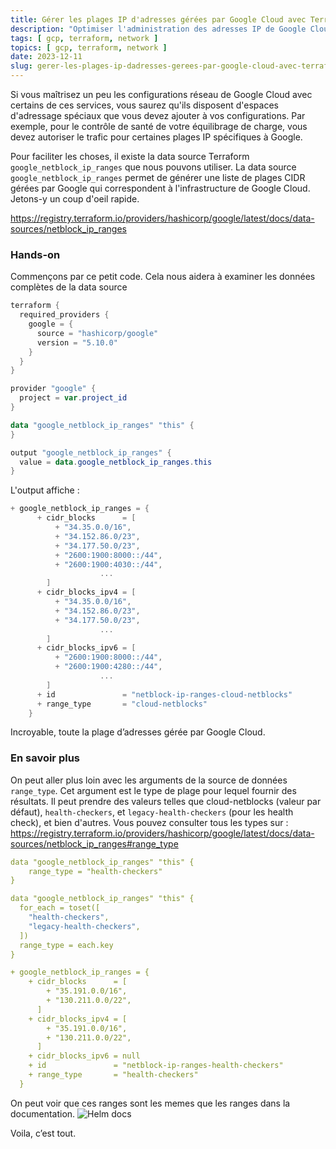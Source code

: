```yaml
---
title: Gérer les plages IP d'adresses gérées par Google Cloud avec Terraform
description: "Optimiser l'administration des adresses IP de Google Cloud grâce à Terraform."
tags: [ gcp, terraform, network ]
topics: [ gcp, terraform, network ]
date: 2023-12-11
slug: gerer-les-plages-ip-dadresses-gerees-par-google-cloud-avec-terraform
---
```


Si vous maîtrisez un peu les configurations réseau de Google Cloud avec certains de ces services, vous saurez qu'ils disposent d'espaces d'adressage spéciaux que vous devez ajouter à vos configurations. Par exemple, pour le contrôle de santé de votre équilibrage de charge, vous devez autoriser le trafic pour certaines plages IP spécifiques à Google.

Pour faciliter les choses, il existe la data source Terraform `google_netblock_ip_ranges` que nous pouvons utiliser. La data source `google_netblock_ip_ranges` permet de générer une liste de plages CIDR gérées par Google qui correspondent à l'infrastructure de Google Cloud. Jetons-y un coup d'oeil rapide.

https://registry.terraform.io/providers/hashicorp/google/latest/docs/data-sources/netblock_ip_ranges

### Hands-on

Commençons par ce petit code. Cela nous aidera à examiner les données complètes de la data source

```powershell
terraform {
  required_providers {
    google = {
      source = "hashicorp/google"
      version = "5.10.0"
    }
  }
}

provider "google" {
  project = var.project_id
}

data "google_netblock_ip_ranges" "this" {
}

output "google_netblock_ip_ranges" {
  value = data.google_netblock_ip_ranges.this
}
```

L'output affiche :

```powershell
+ google_netblock_ip_ranges = {
      + cidr_blocks      = [
          + "34.35.0.0/16",
          + "34.152.86.0/23",
          + "34.177.50.0/23",
          + "2600:1900:8000::/44",
          + "2600:1900:4030::/44",
					...
        ]
      + cidr_blocks_ipv4 = [
          + "34.35.0.0/16",
          + "34.152.86.0/23",
          + "34.177.50.0/23",
					...
        ]
      + cidr_blocks_ipv6 = [
          + "2600:1900:8000::/44",
          + "2600:1900:4280::/44",
					...
        ]
      + id               = "netblock-ip-ranges-cloud-netblocks"
      + range_type       = "cloud-netblocks"
    }
```

Incroyable, toute la plage d’adresses gérée par Google Cloud.

### En savoir plus

On peut aller plus loin avec les arguments de la source de données `range_type`. Cet argument est le type de plage pour lequel fournir des résultats. Il peut prendre des valeurs telles que cloud-netblocks (valeur par défaut), `health-checkers`, et `legacy-health-checkers` (pour les health check), et bien d'autres. Vous pouvez consulter tous les types sur : https://registry.terraform.io/providers/hashicorp/google/latest/docs/data-sources/netblock_ip_ranges#range_type
```yaml
data "google_netblock_ip_ranges" "this" {
    range_type = "health-checkers"
}

data "google_netblock_ip_ranges" "this" {
  for_each = toset([
    "health-checkers",
    "legacy-health-checkers",
  ])
  range_type = each.key
}
```
```yaml
+ google_netblock_ip_ranges = {
    + cidr_blocks      = [
        + "35.191.0.0/16",
        + "130.211.0.0/22",
      ]
    + cidr_blocks_ipv4 = [
        + "35.191.0.0/16",
        + "130.211.0.0/22",
      ]
    + cidr_blocks_ipv6 = null
    + id               = "netblock-ip-ranges-health-checkers"
    + range_type       = "health-checkers"
  }
```
On peut voir que ces ranges sont les memes que les ranges dans la documentation.
![Helm docs](/images/gcp/gcp-managed-ip-ranges.png)

Voila, c’est tout. 

